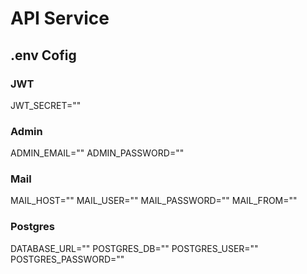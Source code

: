 # API Service

## .env Cofig
### JWT
JWT_SECRET=""

### Admin
ADMIN_EMAIL=""
ADMIN_PASSWORD=""

### Mail
MAIL_HOST=""
MAIL_USER=""
MAIL_PASSWORD=""
MAIL_FROM=""

### Postgres
DATABASE_URL=""
POSTGRES_DB=""
POSTGRES_USER=""
POSTGRES_PASSWORD=""